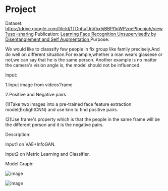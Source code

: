 # Project
Dataset:
https://drive.google.com/file/d/1TDphufJnVbx5jBBPI1qWPzqePlpcnjoh/view?usp=sharing
Publication:
[Learning Face Recognition Unsupervisedly by Disentanglement and Self Augmentation
](https://github.com/tommy89231671/Learning-Face-Recognition-Unsupervisedly-by-Disentanglement-and-Self-Augmentation/blob/master/Learning%20Face%20Recognition%20Unsupervisedly%20by%20Disentanglement%20and%20Self-Augmentation-1.jpg)
Purpose:
  
  We would like to classsify few people in fix group like family precisely.And do well on different situation.For example,whether a man wears glassese or not,we can say that he is the same person. Another example is no matter the camera's vision angle is, the model should not be influenced.
  

Input:

1.Input image from videos'frame

2.Positive and Negative pairs

 (1)Take two images into a pre-trained face feature extraction model(Ex:lightCNN) and use knn to find positive pairs.
 
 (2)Use frame's property which is that the people in the same frame will be the different person and it is the negative pairs.


Description:

Input1 on VAE+InfoGAN.

Input2 on Metric Learning and Classifier.

Model Graph:

![image]( https://github.com/tommy89231671/Project/blob/Add-classifier/Model%20for%20project.jpg)

![image]( https://github.com/tommy89231671/Project/blob/master/%E6%B7%B1%E5%BA%A6%E5%AD%B8%E7%BF%92%E7%B5%90%E5%90%88%E6%99%BA%E6%85%A7%E5%AE%B6%E5%BA%AD%E7%9B%A3%E6%8E%A7%E6%B5%B7%E5%A0%B1.jpg
)

 
 
